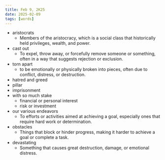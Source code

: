```yaml
---
title: Feb 9, 2K25
date: 2025-02-09
tags: [words]
---
```


- aristocrats
  - Members of the aristocracy, which is a social class that historically held privileges, wealth, and power.
- cast out
  - To expel, throw away, or forcefully remove someone or something, often in a way that suggests rejection or exclusion.
- torn apart
  - to be emotionally or physically broken into pieces, often due to conflict, distress, or destruction.
- hatred and greed
- pillar
- imprisonment
- with so much stake
  - financial or personal interest
  - risk or investment
- our various endeavors
  - To efforts or activities aimed at achieving a goal, especially ones that require hard work or determination.
- obstacles
  - Things that block or hinder progress, making it harder to achieve a goal or complete a task.
- devastating
  - Something that causes great destruction, damage, or emotional distress.